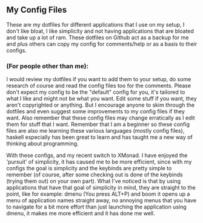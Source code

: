 ## My Config Files

These are my dotfiles for different applications that I use on my setup, I don't like bloat, I like simplicity and not having applications that are bloated and take up a lot of ram. These dotfiles on Github act as a backup for me and plus others can copy my config for comments/help or as a basis to their configs.

### (For people other than me):
I would review my dotfiles if you want to add them to your setup, do some research of course and read the config files too for the comments. Please don't expect my config to be the "default" config for you, it's tailored to what I like and might not be what you want. Edit some stuff if you want, they aren't copyrighted or anything. But I encourage anyone to skim through the dotfiles and even suggest some improvements to my config files if they want. Also remember that these config files may change erratically as I edit them for stuff that I want. Remember that I am a beginner so these config files are also me learning these various languages (mostly config files), haskell especially has been great to learn and has taught me a new way of thinking about programming.

With these configs, and my recent switch to XMonad. I have enjoyed the 'pursuit' of simplicity, it has caused me to be more efficient, since with my configs the goal is simplicity and the keybinds are pretty simple to remember (of course, after some checking out is done of the keybinds (trying them out) on your own part). What I've noticed is that by using applications that have that goal of simplicity in mind, they are straight to the point, like for example: dmenu (You press ALT+P) and boom it opens up a menu of application names straight away, no annoying menus that you have to navigate for a bit more effort than just launching the application using dmenu, it makes me more efficient and it has done me well.  
